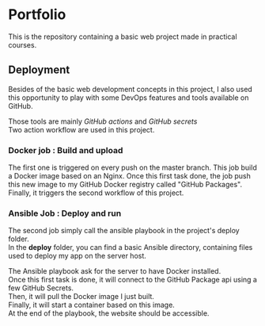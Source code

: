 # Portfolio
This is the repository containing a basic web project made in practical courses.

## Deployment
Besides of the basic web development concepts in this project, I also used this opportunity to play with some DevOps features and tools available on GitHub.

Those tools are mainly *GitHub actions* and *GitHub secrets*  
Two action workflow are used in this project.

### Docker job : Build and upload
The first one is triggered on every push on the master branch.
This job build a Docker image based on an Nginx. Once this first task done, the job push this new image to my GitHub Docker registry called "GitHub Packages".  
Finally, it triggers the second workflow of this project.

### Ansible Job : Deploy and run
The second job simply call the ansible playbook in the project's deploy folder.  
In the **deploy**  folder, you can find a basic Ansible directory, containing files used to deploy my app on the server host.

The Ansible playbook ask for the server to have Docker installed.  
Once this first task is done, it will connect to the GitHub Package api using a few GitHub Secrets.  
Then, it will pull the Docker image I just built.  
Finally, it will start a container based on this image.  
At the end of the playbook, the website should be accessible.